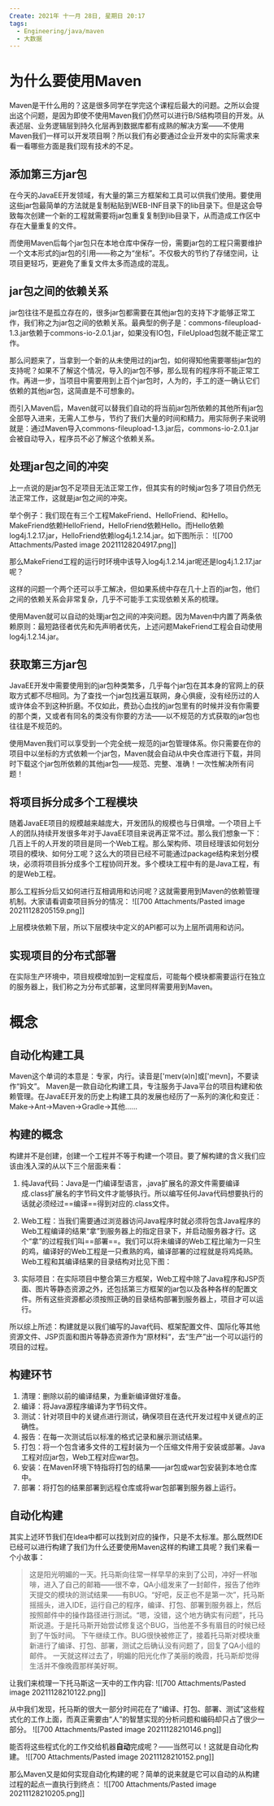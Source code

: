 ```yaml
---
Create: 2021年 十一月 28日, 星期日 20:17
tags: 
  - Engineering/java/maven
  - 大数据
---
```


# 为什么要使用Maven
Maven是干什么用的？这是很多同学在学完这个课程后最大的问题。之所以会提出这个问题，是因为即使不使用Maven我们仍然可以进行B/S结构项目的开发。从表述层、业务逻辑层到持久化层再到数据库都有成熟的解决方案——不使用Maven我们一样可以开发项目啊？所以我们有必要通过企业开发中的实际需求来看一看哪些方面是我们现有技术的不足。

## 添加第三方jar包

在今天的JavaEE开发领域，有大量的第三方框架和工具可以供我们使用。要使用这些jar包最简单的方法就是复制粘贴到WEB-INF目录下的lib目录下。但是这会导致每次创建一个新的工程就需要将jar包重复复制到lib目录下，从而造成工作区中存在大量重复的文件。

而使用Maven后每个jar包只在本地仓库中保存一份，需要jar包的工程只需要维护一个文本形式的jar包的引用——称之为“坐标”。不仅极大的节约了存储空间，让项目更轻巧，更避免了重复文件太多而造成的混乱。

## jar包之间的依赖关系

jar包往往不是孤立存在的，很多jar包都需要在其他jar包的支持下才能够正常工作，我们称之为jar包之间的依赖关系。最典型的例子是：commons-fileupload-1.3.jar依赖于commons-io-2.0.1.jar，如果没有IO包，FileUpload包就不能正常工作。

那么问题来了，当拿到一个新的从未使用过的jar包，如何得知他需要哪些jar包的支持呢？如果不了解这个情况，导入的jar包不够，那么现有的程序将不能正常工作。再进一步，当项目中需要用到上百个jar包时，人为的，手工的逐一确认它们依赖的其他jar包，这简直是不可想象的。

而引入Maven后，Maven就可以替我们自动的将当前jar包所依赖的其他所有jar包全部导入进来，无需人工参与，节约了我们大量的时间和精力。用实际例子来说明就是：通过Maven导入commons-fileupload-1.3.jar后，commons-io-2.0.1.jar会被自动导入，程序员不必了解这个依赖关系。

## 处理jar包之间的冲突

上一点说的是jar包不足项目无法正常工作，但其实有的时候jar包多了项目仍然无法正常工作，这就是jar包之间的冲突。

举个例子：我们现在有三个工程MakeFriend、HelloFriend、和Hello。MakeFriend依赖HelloFriend，HelloFriend依赖Hello。而Hello依赖log4j.1.2.17.jar，HelloFriend依赖log4j.1.2.14.jar。如下图所示：
![[700 Attachments/Pasted image 20211128204917.png]]

那么MakeFriend工程的运行时环境中该导入log4j.1.2.14.jar呢还是log4j.1.2.17.jar呢？

这样的问题一个两个还可以手工解决，但如果系统中存在几十上百的jar包，他们之间的依赖关系会非常复杂，几乎不可能手工实现依赖关系的梳理。

使用Maven就可以自动的处理jar包之间的冲突问题。因为Maven中内置了两条依赖原则：最短路径者优先和先声明者优先，上述问题MakeFriend工程会自动使用log4j.1.2.14.jar。

## 获取第三方jar包

JavaEE开发中需要使用到的jar包种类繁多，几乎每个jar包在其本身的官网上的获取方式都不尽相同。为了查找一个jar包找遍互联网，身心俱疲，没有经历过的人或许体会不到这种折磨。不仅如此，费劲心血找的jar包里有的时候并没有你需要的那个类，又或者有同名的类没有你要的方法——以不规范的方式获取的jar包也往往是不规范的。

使用Maven我们可以享受到一个完全统一规范的jar包管理体系。你只需要在你的项目中以坐标的方式依赖一个jar包，Maven就会自动从中央仓库进行下载，并同时下载这个jar包所依赖的其他jar包——规范、完整、准确！一次性解决所有问题！

## 将项目拆分成多个工程模块

随着JavaEE项目的规模越来越庞大，开发团队的规模也与日俱增。一个项目上千人的团队持续开发很多年对于JavaEE项目来说再正常不过。那么我们想象一下：几百上千的人开发的项目是同一个Web工程。那么架构师、项目经理该如何划分项目的模块、如何分工呢？这么大的项目已经不可能通过package结构来划分模块，必须将项目拆分成多个工程协同开发。多个模块工程中有的是Java工程，有的是Web工程。

那么工程拆分后又如何进行互相调用和访问呢？这就需要用到Maven的依赖管理机制。大家请看调查项目拆分的情况：
![[700 Attachments/Pasted image 20211128205159.png]]

上层模块依赖下层，所以下层模块中定义的API都可以为上层所调用和访问。

## 实现项目的分布式部署

在实际生产环境中，项目规模增加到一定程度后，可能每个模块都需要运行在独立的服务器上，我们称之为分布式部署，这里同样需要用到Maven。

# 概念

## 自动化构建工具
Maven这个单词的本意是：专家，内行。读音是['meɪv(ə)n]或['mevn]，不要读作“妈文”。
Maven是一款自动化构建工具，专注服务于Java平台的项目构建和依赖管理。在JavaEE开发的历史上构建工具的发展也经历了一系列的演化和变迁：Make→Ant→Maven→Gradle→其他……

## 构建的概念
构建并不是创建，创建一个工程并不等于构建一个项目。要了解构建的含义我们应该由浅入深的从以下三个层面来看：

1. 纯Java代码：Java是一门编译型语言，.java扩展名的源文件需要编译成.class扩展名的字节码文件才能够执行。所以编写任何Java代码想要执行的话就必须经过==编译==得到对应的.class文件。

2. Web工程：当我们需要通过浏览器访问Java程序时就必须将包含Java程序的Web工程编译的结果“拿”到服务器上的指定目录下，并启动服务器才行。这个“拿”的过程我们叫==部署==。我们可以将未编译的Web工程比喻为一只生的鸡，编译好的Web工程是一只煮熟的鸡，编译部署的过程就是将鸡炖熟。Web工程和其编译结果的目录结构对比见下图：

3. 实际项目：在实际项目中整合第三方框架，Web工程中除了Java程序和JSP页面、图片等静态资源之外，还包括第三方框架的jar包以及各种各样的配置文件。所有这些资源都必须按照正确的目录结构部署到服务器上，项目才可以运行。

所以综上所述：构建就是以我们编写的Java代码、框架配置文件、国际化等其他资源文件、JSP页面和图片等静态资源作为“原材料“，去“生产”出一个可以运行的项目的过程。

## 构建环节

1. 清理：删除以前的编译结果，为重新编译做好准备。
2. 编译：将Java源程序编译为字节码文件。
3. 测试：针对项目中的关键点进行测试，确保项目在迭代开发过程中关键点的正确性。
4. 报告：在每一次测试后以标准的格式记录和展示测试结果。
5. 打包：将一个包含诸多文件的工程封装为一个压缩文件用于安装或部署。Java工程对应jar包，Web工程对应war包。
6. 安装：在Maven环境下特指将打包的结果——jar包或war包安装到本地仓库中。
7. 部署：将打包的结果部署到远程仓库或将war包部署到服务器上运行。

## 自动化构建

其实上述环节我们在Idea中都可以找到对应的操作，只是不太标准。那么既然IDE已经可以进行构建了我们为什么还要使用Maven这样的构建工具呢？我们来看一个小故事：

> 这是阳光明媚的一天。托马斯向往常一样早早的来到了公司，冲好一杯咖啡，进入了自己的邮箱——很不幸，QA小组发来了一封邮件，报告了他昨天提交的模块的测试结果——有BUG。“好吧，反正也不是第一次”，托马斯摇摇头，进入IDE，运行自己的程序，编译、打包、部署到服务器上，然后按照邮件中的操作路径进行测试。“嗯，没错，这个地方确实有问题”，托马斯说道。于是托马斯开始尝试修复这个BUG，当他差不多有眉目的时候已经到了午饭时间。 下午继续工作。BUG很快被修正了，接着托马斯对模块重新进行了编译、打包、部署，测试之后确认没有问题了，回复了QA小组的邮件。 一天就这样过去了，明媚的阳光化作了美丽的晚霞，托马斯却觉得生活并不像晚霞那样美好啊。

让我们来梳理一下托马斯这一天中的工作内容:
![[700 Attachments/Pasted image 20211128210122.png]]

从中我们发现，托马斯的很大一部分时间花在了“编译、打包、部署、测试”这些程式化的工作上面，而真正需要由“人”的智慧实现的分析问题和编码却只占了很少一部分。
![[700 Attachments/Pasted image 20211128210146.png]]

能否将这些程式化的工作交给机器**自动**完成呢？——当然可以！这就是自动化构建。
![[700 Attachments/Pasted image 20211128210152.png]]

那么Maven又是如何实现自动化构建的呢？简单的说来就是它可以自动的从构建过程的起点一直执行到终点：
![[700 Attachments/Pasted image 20211128210205.png]]
